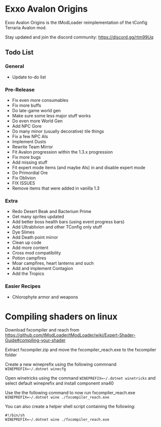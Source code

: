# Exxo Avalon Origins

Exxo Avalon Origins is the tModLoader reimplementation of the tConfig Terraria Avalon mod.

Stay updated and join the discord community: <https://discord.gg/rtm99Uq>

## Todo List

### General

* Update to-do list

### Pre-Release

* Fix even more consumables
* Fix more buffs
* Do late-game world gen
* Make sure some less major stuff works
* Do even more World Gen
* Add NPC Gore
* Do many minor (usually decorative) tile things
* Fix a few NPC AIs
* Implement Dusts
* Rewrite Team Mirror
* Fit Avalon progression within the 1.3.x progression
* Fix more bugs
* Add missing stuff
* Fit expert mode items (and maybe AIs) in and disable expert mode
* Do Primordial Ore
* Fix Oblivion
* FIX ISSUES
* Remove items that were added in vanilla 1.3

### Extra

* Redo Desert Beak and Bacterium Prime
* Get many sprites updated
* Add better boss health bars (using event progress bars)
* Add Ultrablivion and other TConfig only stuff
* Dye Slimes
* Add Death point mirror
* Clean up code
* Add more content
* Cross mod compatibility
* Potion campfires
* Moar campfires, heart lanterns and such
* Add and implement Contagion
* Add the Tropics

### Easier Recipes

* Chlorophyte armor and weapons

# Compiling shaders on linux

Download fxcompiler and reach
from https://github.com/tModLoader/tModLoader/wiki/Expert-Shader-Guide#compiling-your-shader

Extract fxcompiler.zip and move the fxcompiler_reach.exe to the fxcompiler folder

Create a new wineprefix using the following commnand `WINEPREFIX=~/.dotnet winecfg`

Open winetricks using the command `WINEPREFIX=~/.dotnet winetricks` and select default wineprefix and install component
xna40

Use the the following command to now run fxcompiler_reach.exe `WINEPREFIX=~/.dotnet wine ./fxcompiler_reach.exe`

You can also create a helper shell script containing the following:

```shell
#!/bin/sh
WINEPREFIX=~/.dotnet wine ./fxcompiler_reach.exe
```